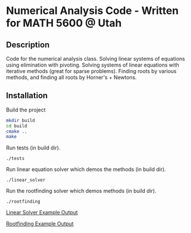 # Numerical Analysis Code - Written for MATH 5600 @ Utah

## Description

Code for the numerical analysis class. Solving linear systems of equations using elimination with pivoting. Solving systems of linear equations with iterative methods (great for sparse problems). Finding roots by various methods, and finding all roots by Horner's + Newtons.

## Installation

Build the project 

```sh
mkdir build
cd build
cmake ..
make
```

Run tests (in build dir).

```
./tests
```

Run linear equation solver which demos the methods (in build dir).

```
./linear_solver
```

Run the rootfinding solver which demos methods (in build dir).
```
./rootfinding
```

[Linear Solver Example Output](example_output.txt)

[Rootfinding Example Output](rootfinding_sample_output.md)